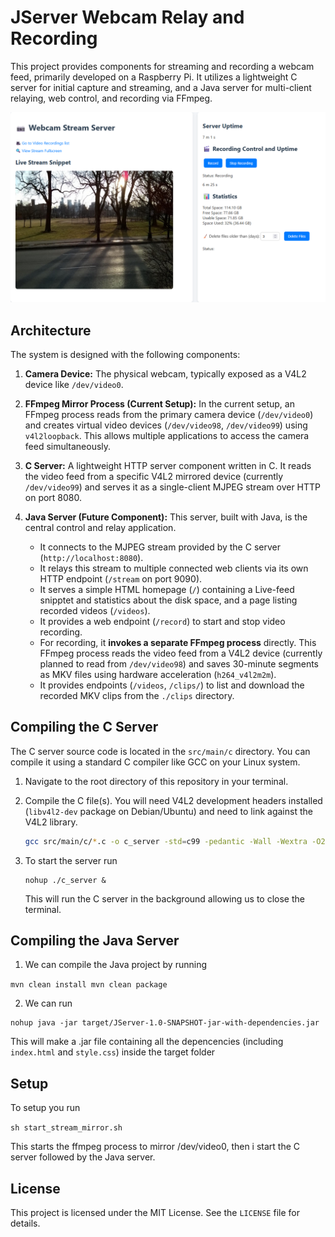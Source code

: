 # JServer Webcam Relay and Recording

This project provides components for streaming and recording a webcam feed, primarily developed on a Raspberry Pi. It utilizes a lightweight C server for initial capture and streaming, and a Java server for multi-client relaying, web control, and recording via FFmpeg.

![Image Screenshot](screenshots/ss1.png)

## Architecture

The system is designed with the following components:

1.  **Camera Device:** The physical webcam, typically exposed as a V4L2 device like `/dev/video0`.

2.  **FFmpeg Mirror Process (Current Setup):** In the current setup, an FFmpeg process reads from the primary camera device (`/dev/video0`) and creates virtual video devices (`/dev/video98`, `/dev/video99`) using `v4l2loopback`. This allows multiple applications to access the camera feed simultaneously.

3.  **C Server:** A lightweight HTTP server component written in C. It reads the video feed from a specific V4L2 mirrored device (currently `/dev/video99`) and serves it as a single-client MJPEG stream over HTTP on port 8080.

4.  **Java Server (Future Component):** This server, built with Java, is the central control and relay application.
    * It connects to the MJPEG stream provided by the C server (`http://localhost:8080`).
    * It relays this stream to multiple connected web clients via its own HTTP endpoint (`/stream` on port 9090).
    * It serves a simple HTML homepage (`/`) containing a Live-feed snipptet and statistics about the disk space, and a page listing recorded videos (`/videos`).
    * It provides a web endpoint (`/record`) to start and stop video recording.
    * For recording, it **invokes a separate FFmpeg process** directly. This FFmpeg process reads the video feed from a V4L2 device (currently planned to read from `/dev/video98`) and saves 30-minute segments as MKV files using hardware acceleration (`h264_v4l2m2m`).
    * It provides endpoints (`/videos`, `/clips/`) to list and download the recorded MKV clips from the `./clips` directory.
    
## Compiling the C Server

The C server source code is located in the `src/main/c` directory. You can compile it using a standard C compiler like GCC on your Linux system.

1.  Navigate to the root directory of this repository in your terminal.
2.  Compile the C file(s). You will need V4L2 development headers installed (`libv4l2-dev` package on Debian/Ubuntu) and need to link against the V4L2 library.

    ```bash
    gcc src/main/c/*.c -o c_server -std=c99 -pedantic -Wall -Wextra -O2 -lv4l2
    ```
3. To start the server run

   ```
   nohup ./c_server &
   ```
   This will run the C server in the background allowing us to close the terminal.

## Compiling the Java Server

1. We can compile the Java project by running

``
mvn clean install
mvn clean package
``

2. We can run

```
nohup java -jar target/JServer-1.0-SNAPSHOT-jar-with-dependencies.jar
```

This will make a .jar file containing all the depencencies (including `index.html` and `style.css`) inside the target folder

## Setup

To setup you run

```sh start_stream_mirror.sh```

This starts the ffmpeg process to mirror /dev/video0, then i start the C server followed by the Java server.

## License

This project is licensed under the MIT License. See the `LICENSE` file for details.
